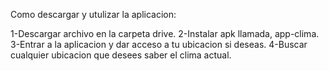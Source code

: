 Como descargar y utulizar la aplicacion:

1-Descargar archivo en la carpeta drive.
2-Instalar apk llamada, app-clima.
3-Entrar a la aplicacion y dar acceso a tu ubicacion si deseas.
4-Buscar cualquier ubicacion que desees saber el clima actual.
